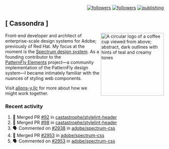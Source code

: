 <p align="right"><a rel="me" href="https://front-end.social/@castastrophe">
    <img alt="followers" title="Follow me on Mastodon" src="https://img.shields.io/mastodon/follow/109297102751309835?domain=https%3A%2F%2Ffront-end.social&label=Follow&logo=mastodon&logoColor=white&style=for-the-badge&labelColor=008080&color=006969"/></a>
  <a href="https://codepen.io/castastrophe/">
    <img alt="followers" title="Follow me on CodePen" src="https://img.shields.io/badge/23-1?color=640464&labelColor=7c007c&style=for-the-badge&logo=codepen&label=Follow"/></a>
<a href="https://castastrophe.medium.com/">
    <img alt="publishing" title="View articles on Medium" src="https://img.shields.io/badge/107-1?color=666&labelColor=444&label=subscribe&logo=medium&logoColor=white&style=for-the-badge"/></a>
</p>

## [&nbsp;Cassondra&nbsp;]

<img align="right" src="https://github-production-user-asset-6210df.s3.amazonaws.com/1840295/253016758-ba468774-1cd3-42c2-8f43-947b5eeb5edf.png" height="200" alt="A circular logo of a coffee cup viewed from above; abstract, dark outlines with hints of teal and creamy tones">

Front-end developer and architect of enterprise-scale design systems for Adobe; previously of Red Hat. My focus at the moment is the [Spectrum design system](https://github.com/adobe/spectrum-css). As a founding contributor to the [PatternFly&nbsp;Elements](https://github.com/patternfly/patternfly-elements) project&mdash;a community implementation of the PatternFly design system&mdash;I became intimately familiar with the nuances of styling web components.

Visit [allons-y.llc](http://allons-y.llc/) for more about how we might work together.

### Recent activity

<!--START_SECTION:activity-->
1. 🎉 Merged PR [#92](https://github.com/castastrophe/stylelint-header/pull/92) in [castastrophe/stylelint-header](https://github.com/castastrophe/stylelint-header)
2. 🎉 Merged PR [#98](https://github.com/castastrophe/stylelint-header/pull/98) in [castastrophe/stylelint-header](https://github.com/castastrophe/stylelint-header)
3. 🗣 Commented on [#2938](https://github.com/adobe/spectrum-css/pull/2938#issuecomment-2259043295) in [adobe/spectrum-css](https://github.com/adobe/spectrum-css)
4. 🎉 Merged PR [#2953](https://github.com/adobe/spectrum-css/pull/2953) in [adobe/spectrum-css](https://github.com/adobe/spectrum-css)
5. 🗣 Commented on [#2953](https://github.com/adobe/spectrum-css/pull/2953#issuecomment-2258987642) in [adobe/spectrum-css](https://github.com/adobe/spectrum-css)
<!--END_SECTION:activity-->
